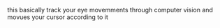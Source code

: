 this basically track your eye movemments through computer vision and movues your cursor according to it
